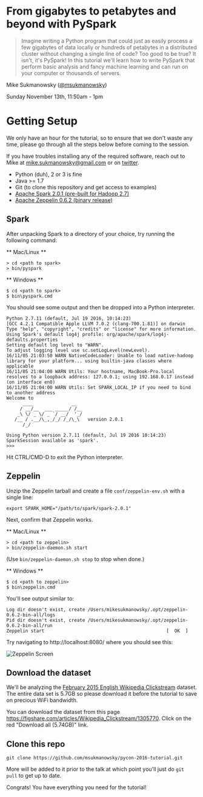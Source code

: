 # From gigabytes to petabytes and beyond with PySpark

> Imagine writing a Python program that could just as easily process a few
gigabytes of data locally or hundreds of petabytes in a distributed cluster
without changing a single line of code? Too good to be true? It isn't, it's
PySpark! In this tutorial we'll learn how to write PySpark that perform basic
analysis and fancy machine learning and can run on your computer or thousands
of servers.

Mike Sukmanowsky ([@msukmanowsky](https://twitter.com/msukmanowsky))

Sunday November 13th, 11:50am - 1pm

# Getting Setup

We only have an hour for the tutorial, so to ensure that we don't waste any
time, please go through all the steps below before coming to the session.

If you have troubles installing any of the required software, reach out to Mike
at mike.sukmanowsky@gmail.com or on [twitter](https://twitter.com/msukmanowsky).

- Python (duh), 2 or 3 is fine
- Java >= 1.7
- Git (to clone this repository and get access to examples)
- [Apache Spark 2.0.1 (pre-built for Hadoop 2.7)](http://d3kbcqa49mib13.cloudfront.net/spark-2.0.1-bin-hadoop2.7.tgz)
- [Apache Zeppelin 0.6.2 (binary release)](http://www-us.apache.org/dist/zeppelin/zeppelin-0.6.2/zeppelin-0.6.2-bin-all.tgz)

## Spark

After unpacking Spark to a directory of your choice, try running the following
command:

** Mac/Linux **
```
> cd <path to spark>
> bin/pyspark
```
** Windows **
```
$ cd <path to spark>
$ bin\pyspark.cmd
```

You should see some output and then be dropped into a Python interpreter.

```
Python 2.7.11 (default, Jul 19 2016, 10:14:23)
[GCC 4.2.1 Compatible Apple LLVM 7.0.2 (clang-700.1.81)] on darwin
Type "help", "copyright", "credits" or "license" for more information.
Using Spark's default log4j profile: org/apache/spark/log4j-defaults.properties
Setting default log level to "WARN".
To adjust logging level use sc.setLogLevel(newLevel).
16/11/05 21:03:50 WARN NativeCodeLoader: Unable to load native-hadoop library for your platform... using builtin-java classes where applicable
16/11/05 21:04:00 WARN Utils: Your hostname, MacBook-Pro.local resolves to a loopback address: 127.0.0.1; using 192.168.0.17 instead (on interface en0)
16/11/05 21:04:00 WARN Utils: Set SPARK_LOCAL_IP if you need to bind to another address
Welcome to
      ____              __
     / __/__  ___ _____/ /__
    _\ \/ _ \/ _ `/ __/  '_/
   /__ / .__/\_,_/_/ /_/\_\   version 2.0.1
      /_/

Using Python version 2.7.11 (default, Jul 19 2016 10:14:23)
SparkSession available as 'spark'.
>>>
```

Hit CTRL/CMD-D to exit the Python interpreter.

## Zeppelin

Unzip the Zeppelin tarball and create a file `conf/zeppelin-env.sh` with a
single line:

```
export SPARK_HOME="/path/to/spark/spark-2.0.1"
```

Next, confirm that Zeppelin works.

** Mac/Linux **
```
> cd <path to zeppelin>
> bin/zeppelin-daemon.sh start
```

(Use `bin/zeppelin-daemon.sh stop` to stop when done.)

** Windows **
```
$ cd <path to zeppelin>
$ bin\zeppelin.cmd
```

You'll see output similar to:
```
Log dir doesn't exist, create /Users/mikesukmanowsky/.opt/zeppelin-0.6.2-bin-all/logs
Pid dir doesn't exist, create /Users/mikesukmanowsky/.opt/zeppelin-0.6.2-bin-all/run
Zeppelin start                                             [  OK  ]
```

Try navigating to http://localhost:8080/ where you should see this:

![Zeppelin Screen](https://www.evernote.com/l/AAFlPH2qBzNLobKHEuvNgDt4hNLM7ZQb0ZIB/image.png)

## Download the dataset

We'll be analyzing the [February 2015 English Wikipedia Clickstream](https://datahub.io/dataset/wikipedia-clickstream/resource/be85cc68-d1e6-4134-804a-fd36b94dbb82)
dataset. The entire data set is 5.7GB so please download it before the tutorial
to save on precious WiFi bandwidth.

You can download the dataset from this page https://figshare.com/articles/Wikipedia_Clickstream/1305770.
Click on the red "Download all (5.74GB)" link.

## Clone this repo

```
git clone https://github.com/msukmanowsky/pycon-2016-tutorial.git
```

More will be added to it prior to the talk at which point you'll just do
`git pull` to get up to date.

Congrats! You have everything you need for the tutorial!

